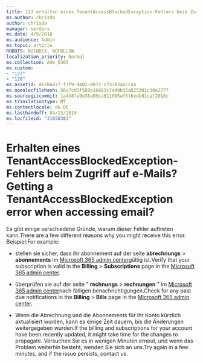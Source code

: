 ```yaml
---
title: 127 erhalten eines TenantAccessBlockedException-Fehlers beim Zugriff auf e-Mails?
ms.author: chrisda
author: chrisda
manager: serdars
ms.date: 4/9/2018
ms.audience: Admin
ms.topic: article
ROBOTS: NOINDEX, NOFOLLOW
localization_priority: Normal
ms.collection: Adm_O365
ms.custom:
- "127"
- "128"
ms.assetid: de7b6877-f3f9-4402-8072-c73783aaccaa
ms.openlocfilehash: 56a7cd3f588a16883c7a49b35a825301c10e2777
ms.sourcegitcommit: 1a4b8fa9e38a95ca811085af516edb81caf2018c
ms.translationtype: MT
ms.contentlocale: de-DE
ms.lasthandoff: 04/13/2019
ms.locfileid: "31858383"
---
```

# <a name="getting-a-tenantaccessblockedexception-error-when-accessing-email"></a><span data-ttu-id="96376-102">Erhalten eines TenantAccessBlockedException-Fehlers beim Zugriff auf e-Mails?</span><span class="sxs-lookup"><span data-stu-id="96376-102">Getting a TenantAccessBlockedException error when accessing email?</span></span>

<span data-ttu-id="96376-103">Es gibt einige verschiedene Gründe, warum dieser Fehler auftreten kann.</span><span class="sxs-lookup"><span data-stu-id="96376-103">There are a few different reasons why you might receive this error.</span></span> <span data-ttu-id="96376-104">Beispiel:</span><span class="sxs-lookup"><span data-stu-id="96376-104">For example:</span></span>

- <span data-ttu-id="96376-105">stellen sie sicher, dass ihr abonnement auf der seite **abrechnungs** \> **abonnements** im [Microsoft 365 admin center](https://portal.office.com/adminportal/home#/subscriptions)gültig ist.</span><span class="sxs-lookup"><span data-stu-id="96376-105">Verify that your subscription is valid in the **Billing** \> **Subscriptions** page in the [Microsoft 365 admin center](https://portal.office.com/adminportal/home#/subscriptions).</span></span>

- <span data-ttu-id="96376-106">überprüfen sie auf der seite " **rechnungs** \> **rechnungen** " im [Microsoft 365 admin center](https://portal.office.com/adminportal/home#/billoverview)nach fälligen benachrichtigungen.</span><span class="sxs-lookup"><span data-stu-id="96376-106">Check for any past due notifications in the **Billing** \> **Bills** page in the [Microsoft 365 admin center](https://portal.office.com/adminportal/home#/billoverview).</span></span>

- <span data-ttu-id="96376-107">Wenn die Abrechnung und die Abonnements für Ihr Konto kürzlich aktualisiert wurden, kann es einige Zeit dauern, bis die Änderungen weitergegeben wurden.</span><span class="sxs-lookup"><span data-stu-id="96376-107">If the billing and subscriptions for your account have been recently updated, it might take time for the changes to propagate.</span></span> <span data-ttu-id="96376-108">Versuchen Sie es in wenigen Minuten erneut, und wenn das Problem weiterhin besteht, wenden Sie sich an uns.</span><span class="sxs-lookup"><span data-stu-id="96376-108">Try again in a few minutes, and if the issue persists, contact us.</span></span>
